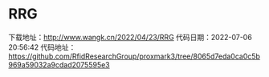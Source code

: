 # RRG
下载地址：http://www.wangk.cn/2022/04/23/RRG
代码日期：2022-07-06 20:56:42
代码地址：https://github.com/RfidResearchGroup/proxmark3/tree/8065d7eda0ca0c5b969a59032a9cdad2075595e3
